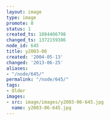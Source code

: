 ```yaml
---
layout: image
type: image
promote: 0
status: 1
created_ts: 1084406798
changed_ts: 1372159386
node_id: 645
title: y2003-06
created: '2004-05-13'
changed: '2013-06-25'
aliases:
- "/node/645/"
permalink: "/node/645/"
tags:
- Older
images:
- src: image/images/y2003-06-645.jpg
  name: y2003-06-645.jpg
---
```



